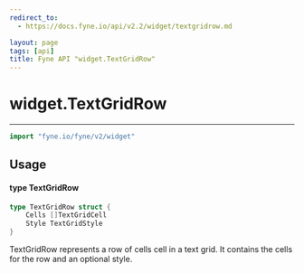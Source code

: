 ```yaml
---
redirect_to:
  - https://docs.fyne.io/api/v2.2/widget/textgridrow.md

layout: page
tags: [api]
title: Fyne API "widget.TextGridRow"
---
```



# widget.TextGridRow
---
```go
import "fyne.io/fyne/v2/widget"
```

## Usage

#### type TextGridRow

```go
type TextGridRow struct {
	Cells []TextGridCell
	Style TextGridStyle
}
```

TextGridRow represents a row of cells cell in a text grid. It contains the cells for the row and an optional style.

